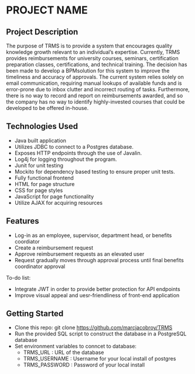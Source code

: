 # PROJECT NAME

## Project Description

The purpose of TRMS is to provide a system that encourages quality knowledge growth relevant to an individual’s expertise. Currently, TRMS provides reimbursements for university courses, seminars, certification preparation classes, certifications, and technical training. The decision has been made to develop a BPMsolution for this system to improve the timeliness and accuracy of approvals. The current system relies solely on email communication, requiring manual lookups of available funds and is error-prone due to inbox clutter and incorrect routing of tasks. Furthermore, there is no way to record and report on reimbursements awarded, and so the company has no way to identify highly-invested courses that could be developed to be offered in-house.

## Technologies Used


 * Java built application
 * Utilizes JDBC to connect to a Postgres database.
 * Exposes HTTP endpoints through the use of Javalin.
 * Log4j for logging throughout the program.
 * Junit for unit testing
 * Mockito for dependency based testing to ensure proper unit tests.
 * Fully functional frontend
 * HTML for page structure
 * CSS for page styles
 * JavaScript for page functionality
 * Utilize AJAX for acquiring resources


## Features

* Log-in as an employee, supervisor, department head, or benefits coordiator
* Create a reimbursement request
* Approve reimbursement requests as an elevated user
* Request gradually moves through approval process until final benefits coordinator approval

To-do list:
* Integrate JWT in order to provide better protection for API endpoints
* Improve visual appeal and uesr-friendliness of front-end application 

## Getting Started
   
* Clone this repo: git clone https://github.com/marcjacobroy/TRMS
* Run the provided SQL script to construct the database in a PostgreSQL database
* Set environment variables to conncet to database: 
   * TRMS_URL : URL of the database
   * TRMS_USERNAME : Username for your local install of postgres
   * TRMS_PASSWORD : Password of your local install
